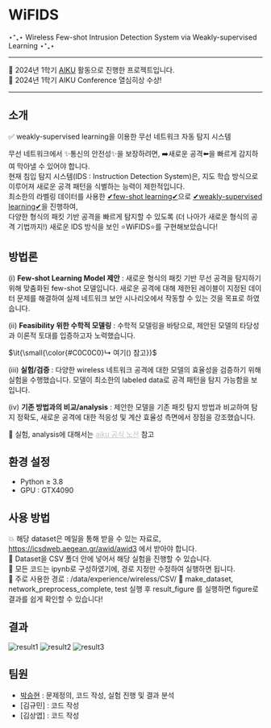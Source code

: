 # WiFIDS
⋆⁺₊⋆ Wireless Few-shot Intrusion Detection System via Weakly-supervised Learning ⋆⁺₊⋆

---

📢 2024년 1학기 [AIKU](https://github.com/AIKU-Official) 활동으로 진행한 프로젝트입니다. <br />
🎉 2024년 1학기 AIKU Conference 열심히상 수상!

---

## 소개

✅ weakly-supervised learning을 이용한 무선 네트워크 자동 탐지 시스템

무선 네트워크에서 ✨통신의 안전성✨을 보장하려면, ➡️새로운 공격⬅️을 빠르게 감지하여 막아낼 수 있어야 합니다. <br />
현재 침입 탐지 시스템(IDS : Instruction Detection System)은, 지도 학습 방식으로 이루어져 새로운 공격 패턴을 식별하는 능력이 제한적입니다. <br />
최소한의 라벨링 데이터를 사용한 <ins>✔few-shot learning✔</ins>으로 <ins>✔weakly-supervised learning✔</ins>을 진행하여, <br />
다양한 형식의 패킷 기반 공격을 빠르게 탐지할 수 있도록 (더 나아가 새로운 형식의 공격 기법까지!) 새로운 IDS 방식을 보인 ⭐WiFIDS⭐를 구현해보았습니다!


## 방법론

(i) **Few-shot Learning Model 제안** : 새로운 형식의 패킷 기반 무선 공격을 탐지하기 위해 맞춤화된 few-shot 모델입니다. 새로운 공격에 대해 제한된 레이블이 지정된 데이터 문제를 해결하여 실제 네트워크 보안 시나리오에서 작동할 수 있는 것을 목표로 하였습니다. <br />

(ii) **Feasibility 위한 수학적 모델링** : 수학적 모델링을 바탕으로, 제안된 모델의 타당성과 이론적 토대를 입증하고자 노력했습니다. <br />
<p>$\it{\small{\color{#C0C0C0}↳ 여기() 참고}}$</p> 

(iii) **실험/검증** : 다양한 wireless 네트워크 공격에 대한 모델의 효율성을 검증하기 위해 실험을 수행했습니다. 모델이 최소한의 labeled data로 공격 패턴을 탐지 가능함을 보입니다. <br />

(iv) **기존 방법과의 비교/analysis** : 제안한 모델을 기존 패킷 탐지 방법과 비교하여 탐지 정확도, 새로운 공격에 대한 적응성 및 계산 효율성 측면에서 장점을 강조했습니다. <br />

💜 실험, analysis에 대해서는 <a href="https://aiku.notion.site/WiFIDS-29b8250399f640599fafe9f0faa4e992?pvs=4" style="color: #C0C0C0;">aiku 공식 노션</a> 참고

## 환경 설정

- Python ≥ 3.8 
- GPU : GTX4090
  

## 사용 방법
💥 해당 dataset은 메일을 통해 받을 수 있는 자료로, https://icsdweb.aegean.gr/awid/awid3 에서 받아야 합니다. <br />
📁 Dataset을 CSV 폴더 안에 넣어서 해당 실험을 진행할 수 있습니다. <br />
🐍 모든 코드는 ipynb로 구성하였기에, 경로 지정만 수정하여 실행하면 됩니다. <br />
👀 주로 사용한 경로 : /data/experience/wireless/CSV/
🤍 make_dataset, network_preprocess_complete, test 실행 후 result_figure 를 실행하면 figure로 결과를 쉽게 확인할 수 있습니다! 

## 결과
![result1](https://github.com/seunghyun-24/WiFIDS/assets/98291947/33cc6a34-2139-4c20-9c2a-b1b065b83142)
![result2](https://github.com/seunghyun-24/WiFIDS/assets/98291947/091869ab-c888-4e0c-b291-0b842a22ad29)
![result3](https://github.com/seunghyun-24/WiFIDS/assets/98291947/1db11999-1ca2-4918-8b14-b680b49cfbe4)

## 팀원

- [박승현](https://github.com/seunghyun-24?tab=repositories) : 문제정의, 코드 작성, 실험 진행 및 결과 분석
- [김규민] : 코드 작성
- [김상엽] : 코드 작성 
